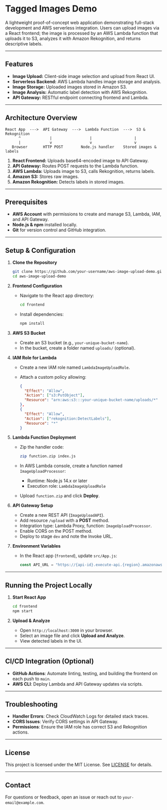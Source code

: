 # Tagged Images Demo

A lightweight proof-of-concept web application demonstrating full-stack development and AWS serverless integration. Users can upload images via a React frontend; the image is processed by an AWS Lambda function that uploads it to S3, analyzes it with Amazon Rekognition, and returns descriptive labels.

---

## Features

* **Image Upload:** Client-side image selection and upload from React UI.
* **Serverless Backend:** AWS Lambda handles image storage and analysis.
* **Image Storage:** Uploaded images stored in Amazon S3.
* **Image Analysis:** Automatic label detection with AWS Rekognition.
* **API Gateway:** RESTful endpoint connecting frontend and Lambda.

---

## Architecture Overview

```text
React App  --->  API Gateway  --->  Lambda Function  --->  S3 & Rekognition
      ^             |                 |                   |
      |             v                 v                   v
   Browser       HTTP POST        Node.js handler    Stored images & labels
```

1. **React Frontend:** Uploads base64-encoded image to API Gateway.
2. **API Gateway:** Routes POST requests to the Lambda function.
3. **AWS Lambda:** Uploads image to S3, calls Rekognition, returns labels.
4. **Amazon S3:** Stores raw images.
5. **Amazon Rekognition:** Detects labels in stored images.

---

## Prerequisites

* **AWS Account** with permissions to create and manage S3, Lambda, IAM, and API Gateway.
* **Node.js & npm** installed locally.
* **Git** for version control and GitHub integration.

---

## Setup & Configuration

1. **Clone the Repository**

   ```bash
   git clone https://github.com/your-username/aws-image-upload-demo.git
   cd aws-image-upload-demo
   ```

2. **Frontend Configuration**

   * Navigate to the React app directory:

     ```bash
     cd frontend
     ```
   * Install dependencies:

     ```bash
     npm install
     ```

3. **AWS S3 Bucket**

   * Create an S3 bucket (e.g., `your-unique-bucket-name`).
   * In the bucket, create a folder named `uploads/` (optional).

4. **IAM Role for Lambda**

   * Create a new IAM role named `LambdaImageUploadRole`.
   * Attach a custom policy allowing:

     ```json
     {
       "Effect": "Allow",
       "Action": ["s3:PutObject"],
       "Resource": "arn:aws:s3:::your-unique-bucket-name/uploads/*"
     },
     {
       "Effect": "Allow",
       "Action": ["rekognition:DetectLabels"],
       "Resource": "*"
     }
     ```

5. **Lambda Function Deployment**

   * Zip the handler code:

     ```bash
     zip function.zip index.js
     ```
   * In AWS Lambda console, create a function named `ImageUploadProcessor`:

     * Runtime: Node.js 14.x or later
     * Execution role: `LambdaImageUploadRole`
   * Upload `function.zip` and click **Deploy**.

6. **API Gateway Setup**

   * Create a new REST API (`ImageUploadAPI`).
   * Add resource `/upload` with a **POST** method.
   * Integration type: Lambda Proxy, function: `ImageUploadProcessor`.
   * Enable CORS on the POST method.
   * Deploy to stage `dev` and note the Invoke URL.

7. **Environment Variables**

   * In the React app (`frontend`), update `src/App.js`:

     ```js
     const API_URL = "https://{api-id}.execute-api.{region}.amazonaws.com/dev/upload";
     ```

---

## Running the Project Locally

1. **Start React App**

   ```bash
   cd frontend
   npm start
   ```
2. **Upload & Analyze**

   * Open `http://localhost:3000` in your browser.
   * Select an image file and click **Upload and Analyze**.
   * View detected labels in the UI.

---

## CI/CD Integration (Optional)

* **GitHub Actions**: Automate linting, testing, and building the frontend on each push to `main`.
* **AWS CLI**: Deploy Lambda and API Gateway updates via scripts.

---

## Troubleshooting

* **Handler Errors**: Check CloudWatch Logs for detailed stack traces.
* **CORS Issues**: Verify CORS settings in API Gateway.
* **Permissions**: Ensure the IAM role has correct S3 and Rekognition actions.

---

## License

This project is licensed under the MIT License. See [LICENSE](LICENSE) for details.

---

## Contact

For questions or feedback, open an issue or reach out to `your-email@example.com`.

